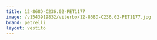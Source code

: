 ```yaml
---
title: 12-868D-C236.02-PET1177
image: /v1543919832/viterbo/12-868D-C236.02-PET1177.jpg
brand: petrelli
layout: vestito
---
```

